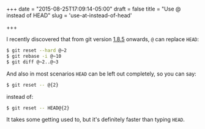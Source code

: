 +++
date = "2015-08-25T17:09:14-05:00"
draft = false
title = "Use @ instead of HEAD"
slug = 'use-at-instead-of-head'

+++

I recently discovered that from git version [1.8.5](https://github.com/git/git/blob/master/Documentation/RelNotes/1.8.5.txt#L100) onwards, `@` can replace `HEAD`: 

```bash
$ git reset --hard @~2
$ git rebase -i @~10
$ git diff @~2..@~3
```

And also in most scenarios `HEAD` can be left out completely, so you can say:

```bash
$ git reset -- @{2}
```

instead of:

```bash
$ git reset -- HEAD@{2}
```

It takes some getting used to, but it's definitely faster than typing `HEAD`.
